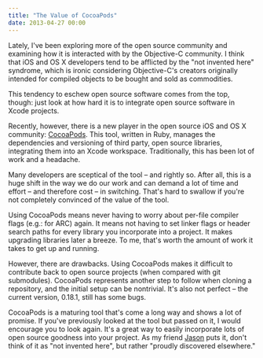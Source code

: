 ```yaml
---
title: "The Value of CocoaPods"
date: 2013-04-27 00:00
---
```


Lately, I've been exploring more of the open source community and examining how it is interacted with by the Objective-C community. I think that iOS and OS X developers tend to be afflicted by the "not invented here" syndrome, which is ironic considering Objective-C's creators originally intended for compiled objects to be bought and sold as commodities.

This tendency to eschew open source software comes from the top, though: just look at how hard it is to integrate open source software in Xcode projects.

Recently, however, there is a new player in the open source iOS and OS X community: [CocoaPods](http://cocoapods.org). This tool, written in Ruby, manages the dependencies and versioning of third party, open source libraries, integrating them into an Xcode workspace. Traditionally, this has been lot of work and a headache.

Many developers are sceptical of the tool – and rightly so. After all, this is a huge shift in the way we do our work and can demand a lot of time and effort – and therefore cost – in switching. That's hard to swallow if you're not completely convinced of the value of the tool.

Using CocoaPods means never having to worry about per-file compiler flags (e.g.: for ARC) again. It means not having to set linker flags or header search paths for every library you incorporate into a project. It makes upgrading libraries later a breeze. To me, that's worth the amount of work it takes to get up and running.

However, there are drawbacks. Using CocoaPods makes it difficult to contribute back to open source projects (when compared with git submodules). CocoaPods represents another step to follow when cloning a repository, and the initial setup can be nontrivial. It's also not perfect – the current version, 0.18.1, still has some bugs.&nbsp;

CocoaPods is a maturing tool that's come a long way and shows a lot of promise. If you've previously looked at the tool but passed on it, I would encourage you to look again. It's a great way to easily incorporate lots of open source goodness into your project. As my friend [Jason](http://twitter.com/jasonbrennan) puts it, don't think of it as "not invented here", but rather "proudly discovered elsewhere."

<!-- more -->
